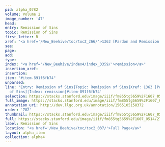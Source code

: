```yaml
---
pid: alpha_0782
volume: Volume 2
image_number: '47'
head: 
entry: Remission of Sins
topic: Remission of Sins
first_letter: R
xref: "<a href='/New_Beehive/toc/toc2_266/'>1363 [Pardon and Remission of Sins]</a>"
see: 
page: 
add: 
type: 
index: "<a href='/New_Beehive/index4/index_3359/'>remission</a>"
insertion_xref: 
insertion: 
item: "#item-891f6fb74"
unparsed: 
line: 'Entry: Remission of Sins|Topic: Remission of Sins|Xref: 1363 [Pardon and Remission
  of Sins]|Index: remission|#item-891f6fb74'
selection: https://stacks.stanford.edu/image/iiif/fm855tg5659%2F1607_0514/272,564,3082,442/full/0/default.jpg
full_image: https://stacks.stanford.edu/image/iiif/fm855tg5659%2F1607_0514/full/full/0/default.jpg
annotation_uri: http://dev.llgc.org.uk/annotation/1565105158372
order: '782'
thumbnail: https://stacks.stanford.edu/image/iiif/fm855tg5659%2F1607_0514/272,564,600,180/250,/0/default.jpg
full: https://stacks.stanford.edu/image/iiif/fm855tg5659%2F1607_0514/272,564,3082,442/full/0/default.jpg
label: Remission of Sins
location: "<a href='/New_Beehive/toc/toc2_037/'>Full Page</a>"
layout: alpha_item
collection: alpha4
---
```

